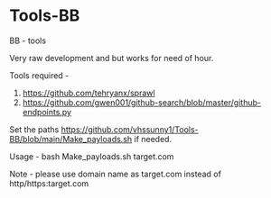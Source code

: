 # Tools-BB
BB - tools

Very raw development and but works for need of hour.


Tools required -
1) https://github.com/tehryanx/sprawl
2) https://github.com/gwen001/github-search/blob/master/github-endpoints.py

Set the paths https://github.com/vhssunny1/Tools-BB/blob/main/Make_payloads.sh if needed.

Usage - bash Make_payloads.sh target.com 

Note - please use domain name as target.com instead of http/https:target.com


